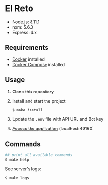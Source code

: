 # El Reto

- Node.js: 8.11.1
- npm: 5.6.0
- Express: 4.x

##  Requirements

- [Docker](https://docs.docker.com/engine/installation/) installed
- [Docker Compose](https://docs.docker.com/compose/install/) installed

## Usage

1. Clone this repository

2. Install and start the project
    ```bash
    $ make install
    ```
3. Update the `.env` file with API URL and Bot key

4. [Access the application](http://localhost:49160) (localhost:49160)

## Commands

```bash
## print all available commands
$ make help
```

See server's logs:
```bash
$ make logs
```
